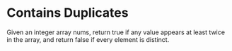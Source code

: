 # Contains Duplicates

Given an integer array nums, return true if any value appears at least twice in the array, and return false if every element is distinct.
